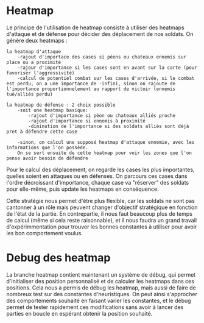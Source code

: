 # Heatmap

Le principe de l'utilisation de heatmap consiste à utiliser des heatmaps d'attaque et de défense pour décider des déplacement de nos soldats.
On génère deux heatmaps :

    la heatmap d'attaque
        -rajout d'importace des cases si péons ou chateaux ennemis sur place ou a proximité
        -rajour d'importance si les cases sont en avant sur la carte (pour favoriser l'aggressivité)
        -calcul de potentiel combat sur les cases d'arrivée, si le combat est perdu, on a une importance de -infini, sinon on rajoute de l'importance proportionnelement au rapport de victoir (ennemis tué/alliés perdu)

    la heatmap de défense : 2 choix possible
        -soit une heatmap basique:
            -rajout d'importance si péon ou chateaux alliés proche
            -rajout d'importance si ennemis à proximité
            -diminution de l'importance si des soldats alliés sont déjà pret à défendre cette case

        -sinon, on calcul une supposé heatmap d'attaque ennemie, avec les informations que l'on possède.
        On se sert ensuite de cette heatmap pour voir les zones que l'on pense avoir besoin de défendre


Pour le calcul des déplacement, on regarde les cases les plus importantes, quelles soient en attaques ou en défenses.
On parcours ces cases dans l'ordre décroissant d'importance, chaque case va "réserver" des soldats pour elle-même, puis update les heatmaps en conséquence.

Cette stratégie nous permet d'être plus flexible, car les soldats ne sont pas cantonner à un rôle mais peuvent changer d'objectif stratégique en fonction de l'état
de la partie. En contrepartie, il nous faut beaucoup plus de temps de calcul (même si cela reste raisonnable), et il nous faudra un grand travail d'expérimmentation pour trouver les bonnes constantes à utiliser pour avoir les bon comportement voulus.


# Debug des heatmap

La branche heatmap contient maintenant un système de débug, qui permet d'initialiser des position personnalisé et de calculer les heatmaps dans ces positions. Cela nous a permis de débug les heatmap, mais aussi de faire de nombreux test sur des constantes d'heuristiques. On peut ainsi s'approcher des comportements souhaité en faisant varier les constantes, et le débug permet de tester rapidement ces modifications sans avoir à lancer des parties en boucle en espérant obtenir la position souhaité.